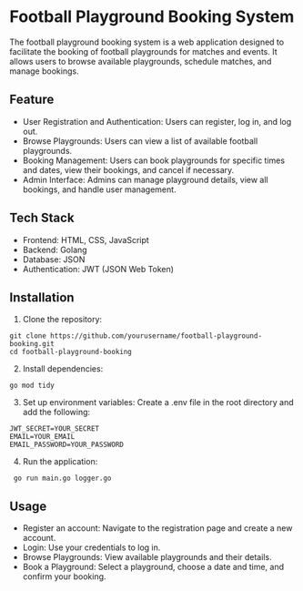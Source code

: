 # Football Playground Booking System

The football playground booking system is a web application designed to facilitate the booking of football playgrounds for matches and events. It allows users to browse available playgrounds, schedule matches, and manage bookings.

## Feature
- User Registration and Authentication: Users can register, log in, and log out.
- Browse Playgrounds: Users can view a list of available football playgrounds.
- Booking Management: Users can book playgrounds for specific times and dates, view their bookings, and cancel if necessary.
- Admin Interface: Admins can manage playground details, view all bookings, and handle user management.

## Tech Stack
- Frontend: HTML, CSS, JavaScript
- Backend: Golang
- Database: JSON
- Authentication: JWT (JSON Web Token)

## Installation
1. Clone the repository:
```
git clone https://github.com/yourusername/football-playground-booking.git
cd football-playground-booking
```
2. Install dependencies:
```
go mod tidy
 ```
3. Set up environment variables:
Create a .env file in the root directory and add the following:
```
JWT_SECRET=YOUR_SECRET
EMAIL=YOUR_EMAIL
EMAIL_PASSWORD=YOUR_PASSWORD
```
4. Run the application:
```
 go run main.go logger.go
```
## Usage
- Register an account: Navigate to the registration page and create a new account.
- Login: Use your credentials to log in.
- Browse Playgrounds: View available playgrounds and their details.
- Book a Playground: Select a playground, choose a date and time, and confirm your booking.


